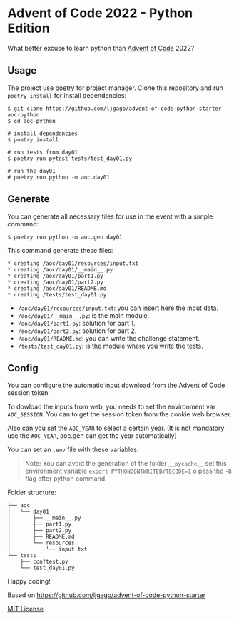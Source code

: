 # Advent of Code 2022 - Python Edition

What better excuse to learn python than [Advent of Code](https://adventofcode.com) 2022?

## Usage

The project use [poetry](https://python-poetry.org) for project manager.
Clone this repository and run `poetry install` for install dependencies:

    $ git clone https://github.com/ljgago/advent-of-code-python-starter aoc-python
    $ cd aoc-python

    # install dependencies
    $ poetry install

    # run tests from day01
    $ poetry run pytest tests/test_day01.py

    # run the day01
    # poetry run python -m aoc.day01

## Generate

You can generate all necessary files for use in the event with a simple
command:

    $ poetry run python -m aoc.gen day01

This command generate these files:

    * creating /aoc/day01/resources/input.txt
    * creating /aoc/day01/__main__.py
    * creating /aoc/day01/part1.py
    * creating /aoc/day01/part2.py
    * creating /aoc/day01/README.md
    * creating /tests/test_day01.py

- `/aoc/day01/resources/input.txt`: you can insert here the input data.
- `/aoc/day01/__main__.py`: is the main module.
- `/aoc/day01/part1.py`: solution for part 1.
- `/aoc/day01/part2.py`: solution for part 2.
- `/aoc/day01/README.md`: you can write the challenge statement.
- `/tests/test_day01.py`: is the module where you write the tests.

## Config

You can configure the automatic input download from the Advent of Code
session token.

To dowload the inputs from web, you needs to set the environment var
`AOC_SESSION`. You can to get the session token from the cookie web browser.

Also can you set the `AOC_YEAR` to select a certain year.
(It is not mandatory use the `AOC_YEAR`, aoc.gen can get the year automatically)

You can set an `.env` file with these variables.

> Note:
> You can avoid the generation of the folder `__pycache__` set this environment
> variable `export PYTHONDONTWRITEBYTECODE=1` o pass the `-B` flag
> after python command.

Folder structure:

    ├── aoc
    │   └── day01
    │       ├── __main__.py
    │       ├── part1.py
    │       ├── part2.py
    │       ├── README.md
    │       └── resources
    │           └── input.txt
    └── tests
        ├── conftest.py
        └── test_day01.py

Happy coding!

Based on https://github.com/ljgago/advent-of-code-python-starter 

[MIT License](LICENSE)
